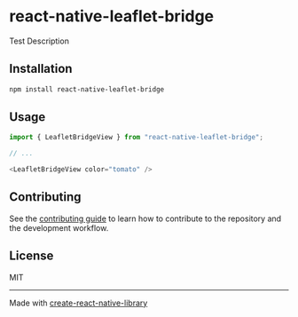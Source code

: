 # react-native-leaflet-bridge

Test Description

## Installation

```sh
npm install react-native-leaflet-bridge
```

## Usage

```js
import { LeafletBridgeView } from "react-native-leaflet-bridge";

// ...

<LeafletBridgeView color="tomato" />
```

## Contributing

See the [contributing guide](CONTRIBUTING.md) to learn how to contribute to the repository and the development workflow.

## License

MIT

---

Made with [create-react-native-library](https://github.com/callstack/react-native-builder-bob)

